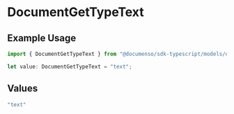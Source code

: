 # DocumentGetTypeText

## Example Usage

```typescript
import { DocumentGetTypeText } from "@documenso/sdk-typescript/models/operations";

let value: DocumentGetTypeText = "text";
```

## Values

```typescript
"text"
```